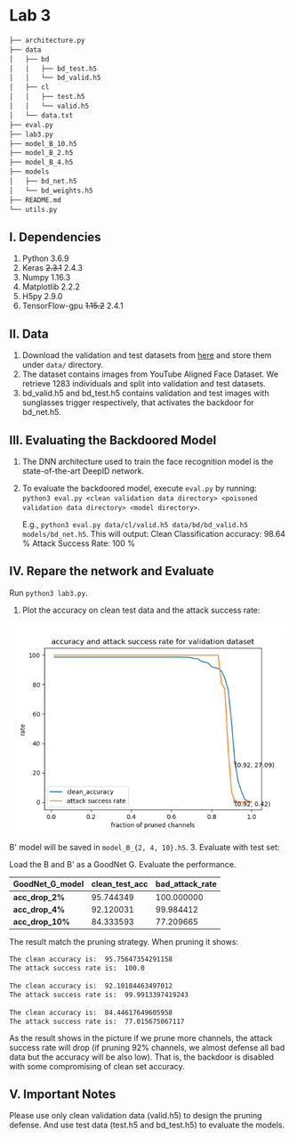 # Lab 3

```bash
├── architecture.py
├── data
│   ├── bd
│   │   ├── bd_test.h5
│   │   └── bd_valid.h5
│   ├── cl
│   │   ├── test.h5
│   │   └── valid.h5
│   └── data.txt
├── eval.py
├── lab3.py
├── model_B_10.h5
├── model_B_2.h5
├── model_B_4.h5
├── models
│   ├── bd_net.h5
│   └── bd_weights.h5
├── README.md
└── utils.py
```

## I. Dependencies
   1. Python 3.6.9
   2. Keras ~~2.3.1~~  2.4.3
   3. Numpy 1.16.3
   4. Matplotlib 2.2.2
   5. H5py 2.9.0
   6. TensorFlow-gpu ~~1.15.2~~ 2.4.1
   
## II. Data
   1. Download the validation and test datasets from [here](https://drive.google.com/drive/folders/1Rs68uH8Xqa4j6UxG53wzD0uyI8347dSq?usp=sharing) and store them under `data/` directory.
   2. The dataset contains images from YouTube Aligned Face Dataset. We retrieve 1283 individuals and split into validation and test datasets.
   3. bd_valid.h5 and bd_test.h5 contains validation and test images with sunglasses trigger respectively, that activates the backdoor for bd_net.h5. 

## III. Evaluating the Backdoored Model
   1. The DNN architecture used to train the face recognition model is the state-of-the-art DeepID network. 
   2. To evaluate the backdoored model, execute `eval.py` by running:  
      `python3 eval.py <clean validation data directory> <poisoned validation data directory> <model directory>`.
      
      E.g., `python3 eval.py data/cl/valid.h5 data/bd/bd_valid.h5 models/bd_net.h5`. This will output:
      Clean Classification accuracy: 98.64 %
      Attack Success Rate: 100 %

## IV. Repare the network and Evaluate

Run ```python3 lab3.py```.


1. Plot the accuracy on clean test data and the attack success rate:

![avatar](prune_result.png)

B' model will be saved in ```model_B_{2, 4, 10}.h5```.
3. Evaluate with test set:

Load the B and B' as a GoodNet G. Evaluate the performance.

| GoodNet_G_model | clean_test_acc | bad_attack_rate |
|-----------------|----------------|-----------------|
| **acc_drop_2%**     | 95.744349      | 100.000000      |
| **acc_drop_4%**     | 92.120031      | 99.984412       |
| **acc_drop_10%**    | 84.333593      | 77.209665       |

The result match the pruning strategy. When pruning it shows:

```
The clean accuracy is:  95.75647354291158
The attack success rate is:  100.0

The clean accuracy is:  92.10184463497012
The attack success rate is:  99.9913397419243

The clean accuracy is:  84.44617649605958
The attack success rate is:  77.015675067117
```

As the result shows in the picture if we prune more channels, the attack success rate 
will drop (if pruning 92% channels, we almost defense all bad data but the accuracy will 
be also low). That is, the backdoor is disabled with some compromising of 
clean set accuracy.

## V. Important Notes
Please use only clean validation data (valid.h5) to design the pruning defense. And use test data (test.h5 and bd_test.h5) to evaluate the models. 
